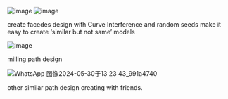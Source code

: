 ![image](https://github.com/user-attachments/assets/7b42c26b-3b70-4546-8b9a-e9ba5259a50b)
![image](https://github.com/user-attachments/assets/917b6aab-2b7a-4c7a-955b-8376b1bb1fb9)

create facedes design with Curve Interference and random seeds make it easy to create ‘similar but not same’ models

![image](https://github.com/user-attachments/assets/a2af68bd-3af6-4d18-8c65-3651667c11c3)
 
milling path design

![WhatsApp 图像2024-05-30于13 23 43_991a4740](https://github.com/user-attachments/assets/4073abb1-19b2-4158-97ea-cf37a3f2da83)

other similar path design creating with friends.
